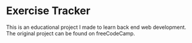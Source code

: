 # Exercise Tracker

This is an educational project I made to learn back end web development. 
The original project can be found on freeCodeCamp.